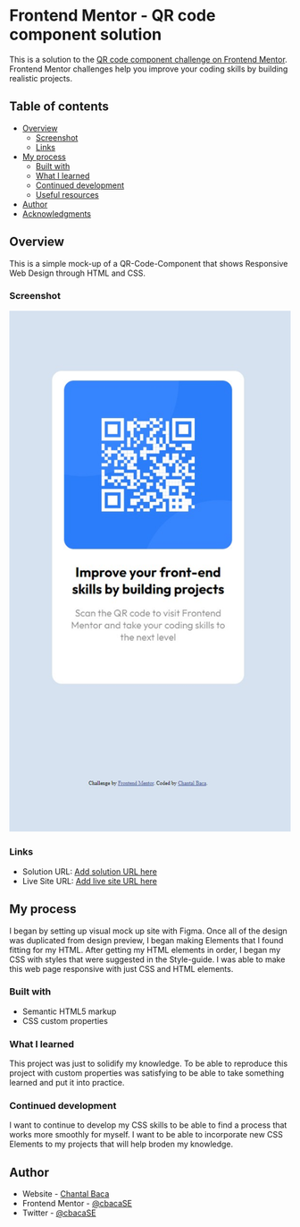 # Frontend Mentor - QR code component solution

This is a solution to the [QR code component challenge on Frontend Mentor](https://www.frontendmentor.io/challenges/qr-code-component-iux_sIO_H). Frontend Mentor challenges help you improve your coding skills by building realistic projects. 

## Table of contents

- [Overview](#overview)
  - [Screenshot](#screenshot)
  - [Links](#links)
- [My process](#my-process)
  - [Built with](#built-with)
  - [What I learned](#what-i-learned)
  - [Continued development](#continued-development)
  - [Useful resources](#useful-resources)
- [Author](#author)
- [Acknowledgments](#acknowledgments)



## Overview
  This is a simple mock-up of a QR-Code-Component that shows Responsive Web Design through HTML and CSS.
### Screenshot

<img src="images/screenshot.jpg">
<a href="https://www.figma.com/file/i6xEtHNCq9Zv5lFKJUQOCW/QR-code-component-mock?node-id=0%3A1"></a>

### Links

- Solution URL: [Add solution URL here](https://your-solution-url.com)
- Live Site URL: [Add live site URL here](https://your-live-site-url.com)

## My process
  I began by setting up visual mock up site with Figma. Once all of the design was duplicated from design preview, I began making Elements that I found fitting for my HTML. After getting my HTML elements in order, I began my CSS with styles that were suggested in the Style-guide. I was able to make this web page responsive with just CSS and HTML elements.

### Built with

- Semantic HTML5 markup
- CSS custom properties

### What I learned

This project was just to solidify my knowledge. To be able to reproduce this project with custom properties was satisfying to be able to take something learned and put it into practice.

### Continued development

I want to continue to develop my CSS skills to be able to find a process that works more smoothly for myself. I want to be able to incorporate new CSS Elements to my projects that will help broden my knowledge.

## Author

- Website - [Chantal Baca](https://cbaca.dev/)
- Frontend Mentor - [@cbacaSE](https://www.frontendmentor.io/profile/CbacaSE)
- Twitter - [@cbacaSE](https://twitter.com/cbacaSE)
